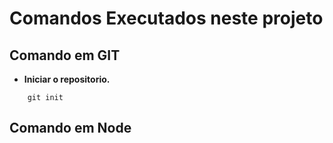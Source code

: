 # Comandos Executados neste projeto

## Comando em GIT

- **Iniciar o repositorio.**

``` msdos
    git init
```

## Comando em Node
